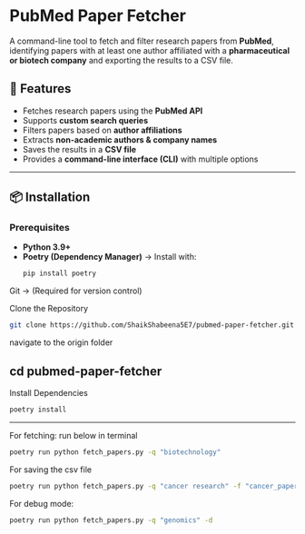# PubMed Paper Fetcher  

A command-line tool to fetch and filter research papers from **PubMed**, identifying papers with at least one author affiliated with a **pharmaceutical or biotech company** and exporting the results to a CSV file.

## 🚀 Features  
- Fetches research papers using the **PubMed API**  
- Supports **custom search queries**  
- Filters papers based on **author affiliations**  
- Extracts **non-academic authors & company names**  
- Saves the results in a **CSV file**  
- Provides a **command-line interface (CLI)** with multiple options  

---

## 📦 Installation  

### **Prerequisites**
- **Python 3.9+**  
- **Poetry (Dependency Manager)** → Install with:  
  ```sh
  pip install poetry
Git → (Required for version control)

Clone the Repository

```sh
git clone https://github.com/ShaikShabeena5E7/pubmed-paper-fetcher.git
```
navigate to the origin folder

cd pubmed-paper-fetcher
---------------------------------------
Install Dependencies
```sh
poetry install
```
---------------------------------------
For fetching: run below in terminal

```sh
poetry run python fetch_papers.py -q "biotechnology"
```
For saving the csv file
```sh
poetry run python fetch_papers.py -q "cancer research" -f "cancer_papers.csv"
```
For debug mode:
```sh
poetry run python fetch_papers.py -q "genomics" -d
```
